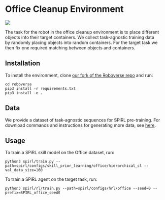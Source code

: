 # Office Cleanup Environment

![](https://kpertsch.github.io/resources/office.gif)

The task for the robot in the office cleanup environment is to place different objects into their target containers. 
We collect task-agnostic training data by randomly placing objects into random containers. For the target task 
we then fix one required matching between objects and containers.

## Installation

To install the environment, clone [our fork of the Roboverse repo](https://github.com/VentusYue/roboverse) and run:
```
cd roboverse
pip3 install -r requirements.txt
pip3 install -e .
```

## Data

We provide a dataset of task-agnostic sequences for SPiRL pre-training. For download commands and instructions for generating
more data, see [here](../README.md).

## Usage

To train a SPiRL skill model on the Office dataset, run:
```
python3 spirl/train.py --path=spirl/configs/skill_prior_learning/office/hierarchical_cl --val_data_size=160
``` 

To train a SPiRL agent on the target task, run:
```
python3 spirl/rl/train.py --path=spirl/configs/hrl/office --seed=0 --prefix=SPIRL_office_seed0
```
